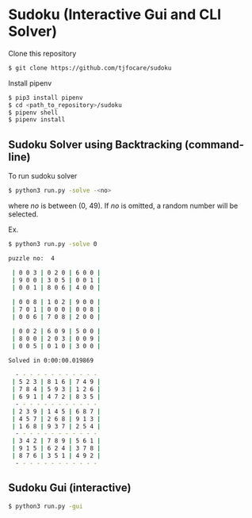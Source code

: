 # Sudoku (Interactive Gui and CLI Solver)


Clone this repository
```bash
$ git clone https://github.com/tjfocare/sudoku
```

Install pipenv

```bash
$ pip3 install pipenv
$ cd <path_to_repository>/sudoku
$ pipenv shell
$ pipenv install
```

## Sudoku Solver using Backtracking (command-line)

To run sudoku solver

```bash
$ python3 run.py -solve -<no>
```

where *no* is between (0, 49). If *no* is omitted, a random number will be selected.

Ex.
```bash
$ python3 run.py -solve 0

puzzle no:  4

 | 0 0 3 | 0 2 0 | 6 0 0 |
 | 9 0 0 | 3 0 5 | 0 0 1 |
 | 0 0 1 | 8 0 6 | 4 0 0 |
  
 | 0 0 8 | 1 0 2 | 9 0 0 |
 | 7 0 1 | 0 0 0 | 0 0 8 |
 | 0 0 6 | 7 0 8 | 2 0 0 |

 | 0 0 2 | 6 0 9 | 5 0 0 |
 | 8 0 0 | 2 0 3 | 0 0 9 |
 | 0 0 5 | 0 1 0 | 3 0 0 |

Solved in 0:00:00.019869

  - - - - - - - - - - - - 
 | 5 2 3 | 8 1 6 | 7 4 9 |
 | 7 8 4 | 5 9 3 | 1 2 6 |
 | 6 9 1 | 4 7 2 | 8 3 5 |
  - - - - - - - - - - - - 
 | 2 3 9 | 1 4 5 | 6 8 7 |
 | 4 5 7 | 2 6 8 | 9 1 3 |
 | 1 6 8 | 9 3 7 | 2 5 4 |
  - - - - - - - - - - - - 
 | 3 4 2 | 7 8 9 | 5 6 1 |
 | 9 1 5 | 6 2 4 | 3 7 8 |
 | 8 7 6 | 3 5 1 | 4 9 2 |
  - - - - - - - - - - - - 
 ```

 ## Sudoku Gui (interactive)

 ```bash
 $ python3 run.py -gui
 ```
